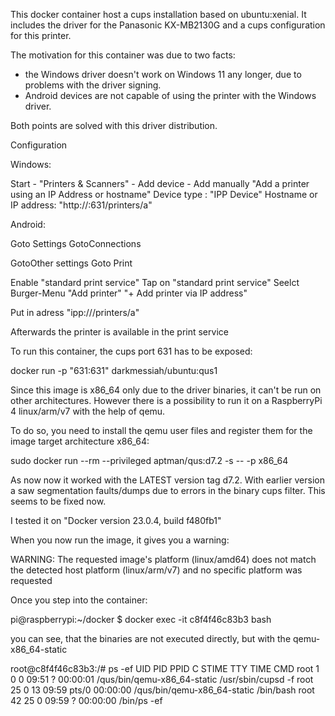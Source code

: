 This docker container host a cups installation based on ubuntu:xenial.
It includes the driver for the Panasonic KX-MB2130G and a cups configuration for this printer.

The motivation for this container was due to two facts:
- the Windows driver doesn't work on Windows 11 any longer, due to problems with the driver signing.
- Android devices are not capable of using the printer with the Windows driver.

Both points are solved with this driver distribution.

Configuration

Windows:

Start - "Printers & Scanners" - Add device - Add manually
"Add a printer using an IP Address or hostname"
Device type : "IPP Device"
Hostname or IP address: "http://<IP>:631/printers/a"

Android:

Goto Settings
GotoConnections

GotoOther settings
Goto Print

Enable "standard print service"
Tap on "standard print service"
Seelct Burger-Menu "Add printer"
"+ Add printer via IP address"

Put in adress "ipp://<IP>/printers/a"

Afterwards the printer is available in the print service



To run this container, the cups port 631 has to be exposed:

docker run -p "631:631" darkmessiah/ubuntu:qus1

Since this image is x86_64 only due to the driver binaries,
it can't be run on other architectures.
However there is a possibility to run it on a RaspberryPi 4 linux/arm/v7 with the help of qemu.

To do so, you need to install the qemu user files and register them for the image target architecture x86_64:

sudo docker run --rm --privileged aptman/qus:d7.2 -s -- -p x86_64

As now now it worked with the LATEST version tag d7.2.
With earlier version a saw segmentation faults/dumps due to errors in the binary cups filter.
This seems to be fixed now. 

I tested it on "Docker version 23.0.4, build f480fb1"

When you now run the image, it gives you a warning:

WARNING: The requested image's platform (linux/amd64) does not match the detected host platform (linux/arm/v7) and no specific platform was requested

Once you step into the container:

pi@raspberrypi:~/docker $ docker exec -it c8f4f46c83b3 bash

you can see, that the binaries are not executed directly, but with the qemu-x86_64-static

root@c8f4f46c83b3:/# ps -ef
UID        PID  PPID  C STIME TTY          TIME CMD
root         1     0  0 09:51 ?        00:00:01 /qus/bin/qemu-x86_64-static /usr/sbin/cupsd -f
root        25     0 13 09:59 pts/0    00:00:00 /qus/bin/qemu-x86_64-static /bin/bash
root        42    25  0 09:59 ?        00:00:00 /bin/ps -ef